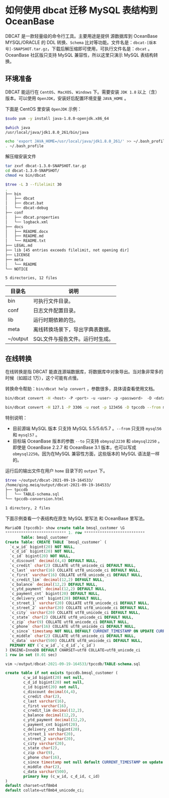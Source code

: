# 如何使用 dbcat 迁移 MySQL 表结构到 OceanBase

DBCAT 是一款轻量级的命令行工具。主要用途是提供 源数据库到 OceanBase MYSQL/ORACLE 的 DDL 转换、`Schema` 比对等功能。文件名是：`dbcat-[版本号]-SNAPSHOT.tar.gz`，下载后解压缩即可使用，可执行文件名是：`dbcat` 。OceanBase 社区版只支持 MySQL 兼容性，所以这里只演示 MySQL 表结构转换。

## 环境准备

DBCAT  能运行在 `CentOS`、`MacXOS`、`Windows` 下。需要安装 `JDK 1.8` 以上（含）版本。可以使用 `OpenJDK`，安装好后配置环境变量 `JAVA_HOME` 。

下面是 CentOS 里安装 `OpenJDK` 示例：

```bash
$sudo yum -y install java-1.8.0-openjdk.x86_64

$which java
/usr/local/java/jdk1.8.0_261/bin/java

echo 'export JAVA_HOME=/usr/local/java/jdk1.8.0_261/' >> ~/.bash_profile
. ~/.bash_profile
```

解压缩安装文件

```bash
tar zxvf dbcat-1.3.0-SNAPSHOT.tar.gz
cd dbcat-1.3.0-SNAPSHOT/
chmod +x bin/dbcat

$tree -L 3 --filelimit 30
.
├── bin
│   ├── dbcat
│   ├── dbcat.bat
│   └── dbcat-debug
├── conf
│   ├── dbcat.properties
│   └── logback.xml
├── docs
│   ├── README.docx
│   ├── README.md
│   └── README.txt
├── LEGAL.md
├── lib [45 entries exceeds filelimit, not opening dir]
├── LICENSE
├── meta
│   └── README
└── NOTICE

5 directories, 12 files
```

| 目录名    | 说明                |
|--------|-------------------|
| bin    | 可执行文件目录。          |
| conf   | 日志文件配置目录。         |
| lib    | 运行时期依赖的包。         |
| meta   | 离线转换场景下，导出字典表数据。  |
| ~/output | SQL文件与报告文件。运行时生成。 |

## 在线转换

在线转换是指 DBCAT 能直连源端数据库，将数据库中对象导出。当对象非常多的时候（如超过 1万），这个可能有点慢。

转换命令帮助：`bin/dbcat help convert` ，参数很多，具体请查看使用文档。

```bash
bin/dbcat convert -H <host> -P <port> -u <user> -p <password>  -D <database> --from <from> --to <to> --all

bin/dbcat convert -H 127.1 -P 3306 -u root -p 123456 -D tpccdb --from mysql56 --to obmysql2230 --all
```

特别说明：

+ 目前源端 MySQL 版本 只支持 MySQL 5.5/5.6/5.7 。`--from` 只支持 `mysql56` 和 `mysql57` 。
+ 目标端 OceanBase 版本的参数 `--to` 只支持 `obmysql2230` 和 `obmysql2250` 。即使是 OceanBase 2.2.7 和 OceanBase 3.1 版本，也可以写成 `obmysql2250`。因为在MySQL 兼容性方面，这些版本的 MySQL 语法是一样的。

运行后的输出文件在用户 `home` 目录下的 `output` 下。

```bash
$tree ~/output/dbcat-2021-09-19-164533/
/home/qing.meiq/output/dbcat-2021-09-19-164533/
├── tpccdb
│   └── TABLE-schema.sql
└── tpccdb-conversion.html

1 directory, 2 files
```

下面示例查看一个表结构在原生 MySQL 里写法 和 OceanBase 里写法。

```sql
MariaDB [tpccdb]> show create table bmsql_customer \G
*************************** 1. row ***************************
       Table: bmsql_customer
Create Table: CREATE TABLE `bmsql_customer` (
  `c_w_id` bigint(20) NOT NULL,
  `c_d_id` bigint(20) NOT NULL,
  `c_id` bigint(20) NOT NULL,
  `c_discount` decimal(4,4) DEFAULT NULL,
  `c_credit` char(2) COLLATE utf8_unicode_ci DEFAULT NULL,
  `c_last` varchar(16) COLLATE utf8_unicode_ci DEFAULT NULL,
  `c_first` varchar(16) COLLATE utf8_unicode_ci DEFAULT NULL,
  `c_credit_lim` decimal(12,2) DEFAULT NULL,
  `c_balance` decimal(12,2) DEFAULT NULL,
  `c_ytd_payment` decimal(12,2) DEFAULT NULL,
  `c_payment_cnt` bigint(20) DEFAULT NULL,
  `c_delivery_cnt` bigint(20) DEFAULT NULL,
  `c_street_1` varchar(20) COLLATE utf8_unicode_ci DEFAULT NULL,
  `c_street_2` varchar(20) COLLATE utf8_unicode_ci DEFAULT NULL,
  `c_city` varchar(20) COLLATE utf8_unicode_ci DEFAULT NULL,
  `c_state` char(2) COLLATE utf8_unicode_ci DEFAULT NULL,
  `c_zip` char(9) COLLATE utf8_unicode_ci DEFAULT NULL,
  `c_phone` char(16) COLLATE utf8_unicode_ci DEFAULT NULL,
  `c_since` timestamp NOT NULL DEFAULT CURRENT_TIMESTAMP ON UPDATE CURRENT_TIMESTAMP,
  `c_middle` char(2) COLLATE utf8_unicode_ci DEFAULT NULL,
  `c_data` varchar(500) COLLATE utf8_unicode_ci DEFAULT NULL,
  PRIMARY KEY (`c_w_id`,`c_d_id`,`c_id`)
) ENGINE=InnoDB DEFAULT CHARSET=utf8 COLLATE=utf8_unicode_ci
1 row in set (0.01 sec)

vim ~/output/dbcat-2021-09-19-164533/tpccdb/TABLE-schema.sql

create table if not exists tpccdb.bmsql_customer (
        c_w_id bigint(20) not null,
        c_d_id bigint(20) not null,
        c_id bigint(20) not null,
        c_discount decimal(4,4),
        c_credit char(2),
        c_last varchar(16),
        c_first varchar(16),
        c_credit_lim decimal(12,2),
        c_balance decimal(12,2),
        c_ytd_payment decimal(12,2),
        c_payment_cnt bigint(20),
        c_delivery_cnt bigint(20),
        c_street_1 varchar(20),
        c_street_2 varchar(20),
        c_city varchar(20),
        c_state char(2),
        c_zip char(9),
        c_phone char(16),
        c_since timestamp not null default CURRENT_TIMESTAMP on update CURRENT_TIMESTAMP,
        c_middle char(2),
        c_data varchar(500),
        primary key (c_w_id, c_d_id, c_id)
)
default charset=utf8mb4
default collate=utf8mb4_unicode_ci;
```
